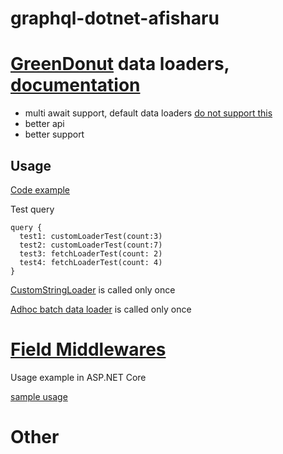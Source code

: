 # graphql-dotnet-afisharu

# [GreenDonut](https://greendonut.io/) data loaders,  [documentation](https://hotchocolate.io/docs/dataloaders)

* multi await support, default data loaders [do not support this](https://github.com/graphql-dotnet/graphql-dotnet/issues/945)
* better api
* better support

## Usage
[Code example](https://github.com/DaniilSokolyuk/graphql-dotnet-afisharu/blob/master/Types/RootQuery.cs#L23)

Test query
```
query {
  test1: customLoaderTest(count:3)
  test2: customLoaderTest(count:7)
  test3: fetchLoaderTest(count: 2)
  test4: fetchLoaderTest(count: 4)
}
```
[CustomStringLoader](https://github.com/DaniilSokolyuk/graphql-dotnet-afisharu/blob/master/DataLoaders/CustomStringLoader.cs#L12) is called only once

[Adhoc batch data loader](https://github.com/DaniilSokolyuk/graphql-dotnet-afisharu/blob/master/DataLoaders/CustomStringLoader.cs#L12) is called only once


# [Field Middlewares](https://graphql-dotnet.github.io/docs/getting-started/field-middleware/)
Usage example in ASP.NET Core

[sample usage](https://github.com/DaniilSokolyuk/graphql-dotnet-afisharu/blob/master/Infrastructure/FieldMiddleware/GraphQlExecutorDecorator.cs#L31)

#  Other
